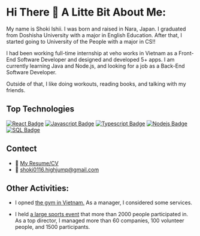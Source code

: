 # Hi There 👋 A Litte Bit About Me:

My name is Shoki Ishii. I was born and raised in Nara, Japan. I graduated from Doshisha University with a major in English Education.
After that, I started going to University of the People with a major in CS!!

I had been working full-time internship at veho works in Vietnam as a Front-End Software Developer and designed and developed 5+ apps.
I am currently learning Java and Node.js, and looking for a job as a Back-End Software Developer.

Outside of that, I like doing workouts, reading books, and talking with my friends.

## Top Technologies

[![React Badge](https://img.shields.io/badge/-React-61DBFB?style=for-the-badge&labelColor=black&logo=react&logoColor=61DBFB)](#) [![Javascript Badge](https://img.shields.io/badge/-Javascript-F0DB4F?style=for-the-badge&labelColor=black&logo=javascript&logoColor=F0DB4F)](#) [![Typescript Badge](https://img.shields.io/badge/-Typescript-007acc?style=for-the-badge&labelColor=black&logo=typescript&logoColor=007acc)](#) [![Nodejs Badge](https://img.shields.io/badge/-Nodejs-3C873A?style=for-the-badge&labelColor=black&logo=node.js&logoColor=3C873A)](#) [![SQL Badge](https://img.shields.io/badge/-SQL-001baa?style=for-the-badge&labelColor=black&logo=SQL&logoColor=3C873A)](#)


## Contect
- :paperclip: [My Resume/CV](https://github.com/Sho-ki/my-portfolio/blob/main/public/resume.pdf)
- :email: shoki0116.highjump@gmail.com



## Other Activities:
- I opned [the gym in Vietnam.](https://www.vehofitness.com)
As a manager, I considered some services.


- I held [a large sports event](https://www.jbav-ekiden.com/9) that more than 2000 people participated in.
As a top director, I managed more than 60 companies, 100 volunteer people, and 1500 participants.





